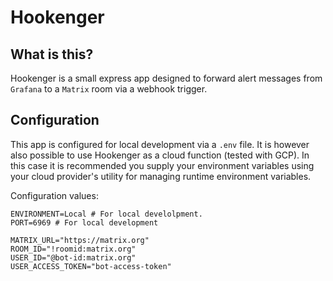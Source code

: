 # Hookenger

## What is this?

Hookenger is a small express app designed to forward alert messages from
`Grafana` to a `Matrix` room via a webhook trigger.

## Configuration

This app is configured for local development via a `.env` file. It is however
also possible to use Hookenger as a cloud function (tested with GCP). In this
case it is recommended you supply your environment variables using your cloud
provider's utility for managing runtime environment variables.

Configuration values:

```
ENVIRONMENT=Local # For local develolpment.
PORT=6969 # For local development

MATRIX_URL="https://matrix.org"
ROOM_ID="!roomid:matrix.org"
USER_ID="@bot-id:matrix.org"
USER_ACCESS_TOKEN="bot-access-token"

```

